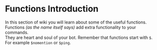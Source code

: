 # Functions Introduction
In this section of wiki you will learn about some of the useful functions.\
Functions *(as the name itself says)* add extra functionality to your commands.\
They are heart and soul of your bot. Remember that functions start with `$`.\
For example `$nomention` or `$ping`.